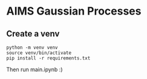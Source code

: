 # AIMS Gaussian Processes


## Create a venv
```
python -m venv venv
source venv/bin/activate
pip install -r requirements.txt
```
Then run main.ipynb :)